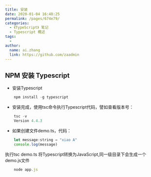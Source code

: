 ```yaml
---
title: 安装
date: 2020-01-04 16:48:25
permalink: /pages/674e79/
categories:
  - 《TypeScript》 笔记
  - Typescript 概述
tags:
  - 
author: 
  name: ai.zhang
  link: https://github.com/zaadmin
---
```

## NPM 安装 Typescript
* 安装Typescript

```js
    npm install -g typescript
```
* 安装完成，使用tsc命令执行Typescript代码，譬如查看版本号：
```javascript
    tsc -v
    Version 4.4.3
```

* 如果创建文件demo.ts，代码：
```javascript
    let message:string = "xiao A" 
    console.log(message)
```
执行tsc demo.ts 将Typescript转换为JavaScript,同一级目录下会生成一个demo.js文件 

```javascript
    node app.js 
```
